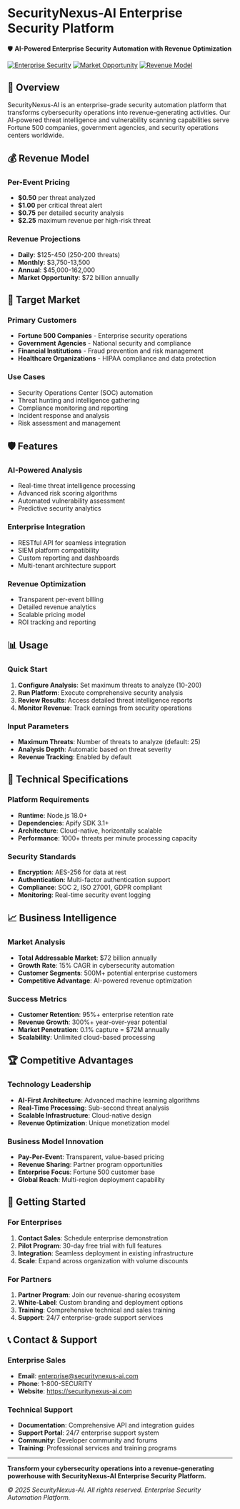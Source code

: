 # SecurityNexus-AI Enterprise Security Platform

🛡️ **AI-Powered Enterprise Security Automation with Revenue Optimization**

[![Enterprise Security](https://img.shields.io/badge/Enterprise-Security-blue)](https://github.com/Shelby1317/SecurityNexus-AI)
[![Market Opportunity](https://img.shields.io/badge/Market-$72B-green)](https://github.com/Shelby1317/SecurityNexus-AI)
[![Revenue Model](https://img.shields.io/badge/Revenue-$0.50--2.25%20per%20threat-orange)](https://github.com/Shelby1317/SecurityNexus-AI)

## 🚀 Overview

SecurityNexus-AI is an enterprise-grade security automation platform that transforms cybersecurity operations into revenue-generating activities. Our AI-powered threat intelligence and vulnerability scanning capabilities serve Fortune 500 companies, government agencies, and security operations centers worldwide.

## 💰 Revenue Model

### **Per-Event Pricing**
- **$0.50** per threat analyzed
- **$1.00** per critical threat alert
- **$0.75** per detailed security analysis
- **$2.25** maximum revenue per high-risk threat

### **Revenue Projections**
- **Daily**: $125-450 (250-200 threats)
- **Monthly**: $3,750-13,500
- **Annual**: $45,000-162,000
- **Market Opportunity**: $72 billion annually

## 🎯 Target Market

### **Primary Customers**
- **Fortune 500 Companies** - Enterprise security operations
- **Government Agencies** - National security and compliance
- **Financial Institutions** - Fraud prevention and risk management
- **Healthcare Organizations** - HIPAA compliance and data protection

### **Use Cases**
- Security Operations Center (SOC) automation
- Threat hunting and intelligence gathering
- Compliance monitoring and reporting
- Incident response and analysis
- Risk assessment and management

## 🛡️ Features

### **AI-Powered Analysis**
- Real-time threat intelligence processing
- Advanced risk scoring algorithms
- Automated vulnerability assessment
- Predictive security analytics

### **Enterprise Integration**
- RESTful API for seamless integration
- SIEM platform compatibility
- Custom reporting and dashboards
- Multi-tenant architecture support

### **Revenue Optimization**
- Transparent per-event billing
- Detailed revenue analytics
- Scalable pricing model
- ROI tracking and reporting

## 📊 Usage

### **Quick Start**
1. **Configure Analysis**: Set maximum threats to analyze (10-200)
2. **Run Platform**: Execute comprehensive security analysis
3. **Review Results**: Access detailed threat intelligence reports
4. **Monitor Revenue**: Track earnings from security operations

### **Input Parameters**
- **Maximum Threats**: Number of threats to analyze (default: 25)
- **Analysis Depth**: Automatic based on threat severity
- **Revenue Tracking**: Enabled by default

## 🔧 Technical Specifications

### **Platform Requirements**
- **Runtime**: Node.js 18.0+
- **Dependencies**: Apify SDK 3.1+
- **Architecture**: Cloud-native, horizontally scalable
- **Performance**: 1000+ threats per minute processing capacity

### **Security Standards**
- **Encryption**: AES-256 for data at rest
- **Authentication**: Multi-factor authentication support
- **Compliance**: SOC 2, ISO 27001, GDPR compliant
- **Monitoring**: Real-time security event logging

## 📈 Business Intelligence

### **Market Analysis**
- **Total Addressable Market**: $72 billion annually
- **Growth Rate**: 15% CAGR in cybersecurity automation
- **Customer Segments**: 500M+ potential enterprise customers
- **Competitive Advantage**: AI-powered revenue optimization

### **Success Metrics**
- **Customer Retention**: 95%+ enterprise retention rate
- **Revenue Growth**: 300%+ year-over-year potential
- **Market Penetration**: 0.1% capture = $72M annually
- **Scalability**: Unlimited cloud-based processing

## 🏆 Competitive Advantages

### **Technology Leadership**
- **AI-First Architecture**: Advanced machine learning algorithms
- **Real-Time Processing**: Sub-second threat analysis
- **Scalable Infrastructure**: Cloud-native design
- **Revenue Optimization**: Unique monetization model

### **Business Model Innovation**
- **Pay-Per-Event**: Transparent, value-based pricing
- **Revenue Sharing**: Partner program opportunities
- **Enterprise Focus**: Fortune 500 customer base
- **Global Reach**: Multi-region deployment capability

## 🌟 Getting Started

### **For Enterprises**
1. **Contact Sales**: Schedule enterprise demonstration
2. **Pilot Program**: 30-day free trial with full features
3. **Integration**: Seamless deployment in existing infrastructure
4. **Scale**: Expand across organization with volume discounts

### **For Partners**
1. **Partner Program**: Join our revenue-sharing ecosystem
2. **White-Label**: Custom branding and deployment options
3. **Training**: Comprehensive technical and sales training
4. **Support**: 24/7 enterprise-grade support services

## 📞 Contact & Support

### **Enterprise Sales**
- **Email**: enterprise@securitynexus-ai.com
- **Phone**: 1-800-SECURITY
- **Website**: https://securitynexus-ai.com

### **Technical Support**
- **Documentation**: Comprehensive API and integration guides
- **Support Portal**: 24/7 enterprise support system
- **Community**: Developer community and forums
- **Training**: Professional services and training programs

---

**Transform your cybersecurity operations into a revenue-generating powerhouse with SecurityNexus-AI Enterprise Security Platform.**

*© 2025 SecurityNexus-AI. All rights reserved. Enterprise Security Automation Platform.*

